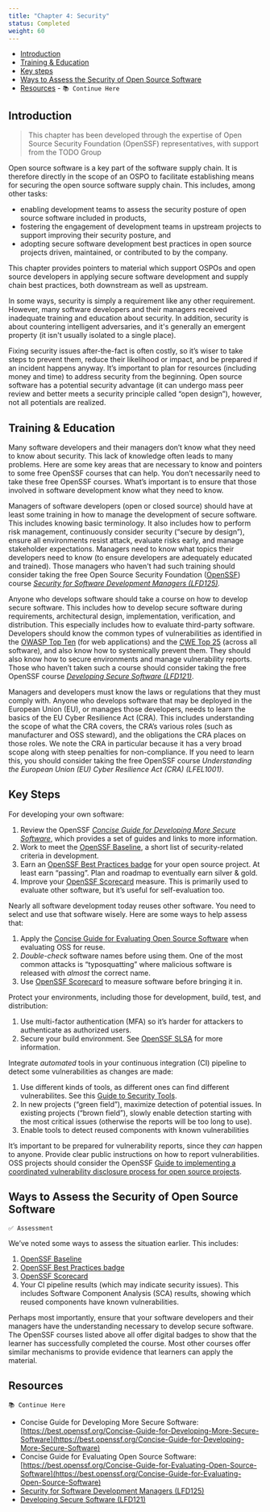 ```yaml
---
title: "Chapter 4: Security"
status: Completed
weight: 60
---
```


- [Introduction](#introduction)
- [Training & Education](#training-and-education)
- [Key steps](#key-steps)
- [Ways to Assess the Security of Open Source Software](#ways-to-assess-the-security-of-open-source-software)
- [Resources](#resources) - `📚 Continue Here`

## Introduction

> This chapter has been developed through the expertise of Open Source Security Foundation (OpenSSF) representatives, with support from the TODO Group

Open source software is a key part of the software supply chain. It is therefore directly in the scope of an OSPO to facilitate establishing means for securing the open source software supply chain. This includes, among other tasks:

- enabling development teams to assess the security posture of open source software included in products,
- fostering the engagement of development teams in upstream projects to support improving their security posture, and
- adopting secure software development best practices in open source projects driven, maintained, or contributed to by the company.

This chapter provides pointers to material which support OSPOs and open source developers in applying secure software development and supply chain best practices, both downstream as well as upstream.

In some ways, security is simply a requirement like any other requirement. However, many software developers and their managers received inadequate training and education about security. In addition, security is about countering intelligent adversaries, and it's generally an emergent property (it isn't usually isolated to a single place).

Fixing security issues after-the-fact is often costly, so it’s wiser to take steps to prevent them, reduce their likelihood or impact, and be prepared if an incident happens anyway. It’s important to plan for resources (including money and time) to address security from the beginning. Open source software has a potential security advantage (it can undergo mass peer review and better meets a security principle called “open design”), however, not all potentials are realized.


## Training & Education

Many software developers and their managers don’t know what they need to know about security. This lack of knowledge often leads to many problems. Here are some key areas that are necessary to know and pointers to some free OpenSSF courses that can help. You don’t necessarily need to take these free OpenSSF courses. What’s important is to ensure that those involved in software development know what they need to know.

Managers of software developers (open or closed source) should have at least some training in how to manage the development of secure software. This includes knowing basic terminology. It also includes how to perform risk management, continuously consider security (“secure by design”), ensure all environments resist attack, evaluate risks early, and manage stakeholder expectations. Managers need to know what topics their developers need to know (to ensure developers are adequately educated and trained). Those managers who haven't had such training should consider taking the free Open Source Security Foundation ([OpenSSF](https://openssf.org)) course *[Security for Software Development Managers (LFD125)](https://training.linuxfoundation.org/training/security-for-software-development-managers-lfd125/).*

Anyone who develops software should take a course on how to develop secure software. This includes how to develop secure software during requirements, architectural design, implementation, verification, and distribution. This especially includes how to evaluate third-party software. Developers should know the common types of vulnerabilities as identified in the [OWASP Top Ten](https://owasp.org/www-project-top-ten/) (for web applications) and the [CWE Top 25](https://cwe.mitre.org/top25/) (across all software), and also know how to systemically prevent them. They should also know how to secure environments and manage vulnerability reports. Those who haven’t taken such a course should consider taking the free OpenSSF course *[Developing Secure Software (LFD121)](https://training.linuxfoundation.org/training/developing-secure-software-lfd121/)*.

Managers and developers must know the laws or regulations that they must comply with. Anyone who develops software that may be deployed in the European Union (EU), or manages those developers, needs to learn the basics of the EU Cyber Resilience Act (CRA). This includes understanding the scope of what the CRA covers, the CRA’s various roles (such as manufacturer and OSS steward), and the obligations the CRA places on those roles. We note the CRA in particular because it has a very broad scope along with steep penalties for non-compliance. If you need to learn this, you should consider taking the free OpenSSF course *Understanding the European Union (EU) Cyber Resilience Act (CRA) (LFEL1001)*.


## Key Steps

For developing your own software:

1. Review the OpenSSF *[Concise Guide for Developing More Secure Software](https://best.openssf.org/Concise-Guide-for-Developing-More-Secure-Software )*, which provides a set of guides and links to more information.
2. Work to meet the [OpenSSF Baseline](https://baseline.openssf.org/), a short list of security-related criteria in development.
3. Earn an [OpenSSF Best Practices badge](https://www.bestpractices.dev/) for your open source project. At least earn “passing”. Plan and roadmap to eventually earn silver & gold.
4. Improve your [OpenSSF Scorecard](https://github.com/ossf/scorecard) measure. This is primarily used to evaluate other software, but it’s useful for self-evaluation too.

Nearly all software development today reuses other software. You need to select and use that software wisely. Here are some ways to help assess that:

1. Apply the [Concise Guide for Evaluating Open Source Software](https://best.openssf.org/Concise-Guide-for-Evaluating-Open-Source-Software) when evaluating OSS for reuse.
2. *Double-check* software names before using them. One of the most common attacks is “typosquatting” where malicious software is released with *almost* the correct name.
3. Use [OpenSSF Scorecard](https://github.com/ossf/scorecard) to measure software before bringing it in.

Protect your environments, including those for development, build, test, and distribution:

1. Use multi-factor authentication (MFA) so it’s harder for attackers to authenticate as authorized users.
2. Secure your build environment. See [OpenSSF SLSA](https://slsa.dev/) for more information.

Integrate *automated* tools in your continuous integration (CI) pipeline to detect some vulnerabilities as changes are made:



1. Use different kinds of tools, as different ones can find different vulnerabilites. See this [Guide to Security Tools](https://github.com/ossf/wg-security-tooling/blob/main/guide.md#readme).
2. In new projects  (“green field”), maximize detection of potential issues. In existing projects (“brown field”), slowly enable detection starting with the most critical issues (otherwise the reports will be too long to use).
3. Enable tools to detect reused components with known vulnerabilities

It’s important to be prepared for vulnerability reports, since they *can* happen to anyone. Provide clear public instructions on how to report vulnerabilities. OSS projects should consider the OpenSSF [Guide to implementing a coordinated vulnerability disclosure process for open source projects](https://github.com/ossf/oss-vulnerability-guide/blob/main/maintainer-guide.md#readme).

## Ways to Assess the Security of Open Source Software

`✅ Assessment`

We’ve noted some ways to assess the situation earlier. This includes:

1. [OpenSSF Baseline](https://baseline.openssf.org/)
2. [OpenSSF Best Practices badge](https://www.bestpractices.dev/)
3. [OpenSSF Scorecard](https://github.com/ossf/scorecard)
4. Your CI pipeline results (which may indicate security issues). This includes Software Component Analysis (SCA) results, showing which reused components have known vulnerabilities.

Perhaps most importantly, ensure that your software developers and their managers have the understanding necessary to develop secure software. The OpenSSF courses listed above all offer digital badges to show that the learner has successfully completed the course. Most other courses offer similar mechanisms to provide evidence that learners can apply the material.


## Resources

`📚 Continue Here`

- Concise Guide for Developing More Secure Software: [https://best.openssf.org/Concise-Guide-for-Developing-More-Secure-Software](https://best.openssf.org/Concise-Guide-for-Developing-More-Secure-Software) 
- Concise Guide for Evaluating Open Source Software: [https://best.openssf.org/Concise-Guide-for-Evaluating-Open-Source-Software](https://best.openssf.org/Concise-Guide-for-Evaluating-Open-Source-Software)
- [Security for Software Development Managers (LFD125)](https://training.linuxfoundation.org/training/security-for-software-development-managers-lfd125/)
- [Developing Secure Software (LFD121)](https://training.linuxfoundation.org/training/developing-secure-software-lfd121/)
